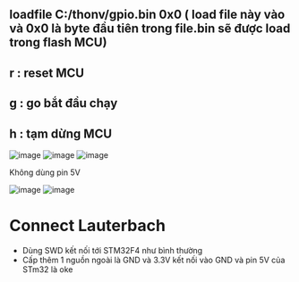 ## loadfile C:/thonv/gpio.bin 0x0 ( load file này vào và 0x0 là byte đầu tiên trong file.bin sẽ được load trong flash MCU)
## r : reset MCU
## g : go bắt đầu chạy 
## h : tạm dừng MCU

![image](https://user-images.githubusercontent.com/56969447/225380518-ee7496e6-0b46-4942-b364-0ff99c233456.png)
![image](https://user-images.githubusercontent.com/56969447/225383822-522c1f3f-2b77-465c-958a-be8ec92dee9e.png)
![image](https://user-images.githubusercontent.com/56969447/225383936-f007eb62-c0ab-447b-932b-73fb71791822.png)

Không dùng pin 5V

![image](https://github.com/VANTHO15/jtag/assets/56969447/acb3de1b-fcf9-48f1-9376-ba10307e09f4)
![image](https://github.com/VANTHO15/jtag/assets/56969447/7607e9ab-8437-426c-b119-bdbbbbc03a32)

# Connect Lauterbach
- Dùng SWD kết nối tới STM32F4 như bình thường
- Cấp thêm 1 nguồn ngoài là GND và 3.3V kết nối vào GND và pin 5V của STm32 là oke
